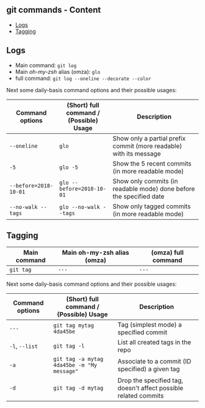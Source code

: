 ## git commands - Content

* [Logs](#logs)
* [Tagging](#tagging)

## Logs

- Main command: 
`git log`
- Main *oh-my-zsh* alias (omza): 
`glo`
- full command: 
`git log --oneline --decorate --color`

Next some daily-basis command options and their possible usages:

Command options | (Short) full command / </br>(Possible) Usage | Description
--- | --- | ---
`--oneline` | `glo` | Show only a partial prefix commit (more readable) with its message
`-5` | `glo -5` | Show the 5 recent commits (in more readable mode)
`--before=2018-10-01` | `glo --before=2018-10-01` | Show only commits (in readable mode) done before the specified date
`--no-walk --tags` | `glo --no-walk --tags` | Show only tagged commits (in more readable mode)

## Tagging
Main command | Main oh-my-zsh alias (omza) | (omza) full command
--- | --- | --- 
`git tag` | `---` | `---`

Next some daily-basis command options and their possible usages:

Command options | (Short) full command / </br>(Possible) Usage | Description
--- | --- | ---
`---` | `git tag mytag 4da45be` | Tag (simplest mode) a specified commit
`-l`, `--list` | `git tag -l` | List all created tags in the repo
`-a` | `git tag -a mytag 4da45be -m "My message"` | Associate to a commit (ID specified) a given tag
`-d` | `git tag -d mytag` | Drop the specified tag, doesn't affect possible related commits
<!--stackedit_data:
eyJoaXN0b3J5IjpbMjAzNTEyODk1NSwtMTg2MDY1ODc2MF19
-->